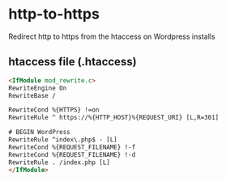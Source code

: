 # http-to-https
Redirect http to https from the htaccess on Wordpress installs

## htaccess file (.htaccess)

```html
<IfModule mod_rewrite.c>
RewriteEngine On
RewriteBase /

RewriteCond %{HTTPS} !=on
RewriteRule ^ https://%{HTTP_HOST}%{REQUEST_URI} [L,R=301]

# BEGIN WordPress
RewriteRule ^index\.php$ - [L]
RewriteCond %{REQUEST_FILENAME} !-f
RewriteCond %{REQUEST_FILENAME} !-d
RewriteRule . /index.php [L]
</IfModule>
```
